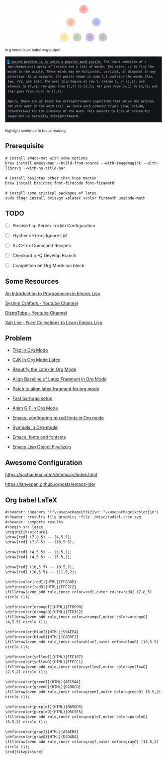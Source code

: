 <p align="center">
  <img src="./misc/radial-tree.svg" width="30%" max-with="360" title="hover text">
</p>
<small display="block">org mode latex babel svg output</small>

<p align="center">
  <img src="./misc/show-case.gif" title="hover text">
</p>
<small display="block">highlight sentence to focus reading</small>

## Prerequisite

``` shell
# install emacs-mac with some options
brew install emacs-mac --build-from-source --with-imagemagick --with-librsvg --with-no-title-bar

# install basictex other than huge mactex
brew install basictex font-firacode font-firamath

# install some critical packages of latex
sudo tlmgr install dvisvgm xelatex xcolor firamath unicode-math
```

## TODO

- [ ] Precise Lsp Server Texlab Configuration

- [ ] Flycheck Errors Ignore List

- [ ] AUC-Tex Command Recipes

- [ ] Checkout a -Q Develop Branch

- [ ] Completion on Org Mode src block

## Some Resources

[An Introduction to Programming in Emacs Lisp](https://www.gnu.org/software/emacs/manual/html_node/eintr/index.html#Top)

[System Crafters - Youtube Channel](https://www.youtube.com/@SystemCrafters)

[DistroTube - Youtube Channel](https://www.youtube.com/@DistroTube)

[Xah Lee - Nice Collections to Learn Emacs Lisp](http://xahlee.info/emacs/emacs/elisp_basics.html)

## Problem

- [Tikz in Org Mode](https://ionizing.page/post/a-new-journey/)

- [CJK in Org Mode Latex](https://q3yi.me/post/4_use_xelatex_instead_of_latex_in_org_preview_latex_process/)

- [Beautify the Latex in Org Mode](https://emacs-china.org/t/org-mode-latex-mode/22490)

- [Align Baseline of Latex Fragment in Org Mode](https://emacs-china.org/t/org-latex-preview/22288)

- [Patch to align latex fragment for org mode](https://list.orgmode.org/874k9oxy48.fsf@gmail.com/#Z32lisp:org.el)

- [Fast ox-hugo setup](https://ox-hugo.scripter.co)

- [Anim GIF in Org Mode](https://github.com/shg/org-inline-anim.el)

- [Emacs: configuring mixed fonts in Org mode](https://protesilaos.com/codelog/2020-07-17-emacs-mixed-fonts-org/)

- [Symbols in Org-mode](https://orgmode.org/worg/org-symbols.html)

- [Emacs, fonts and fontsets](https://idiocy.org/emacs-fonts-and-fontsets.html)

- [Emacs Lisp Object Finalizers](https://nullprogram.com/blog/2014/01/27/)

## Awesome Configuration

<https://sachachua.com/dotemacs/index.html>

<https://ianyepan.github.io/posts/emacs-ide/>

## Org babel LaTeX

```{=org}
#+header: :headers '("\\usepackage{tikz}\n" "\\usepackage{xcolor}\n")
#+header: :results file graphics :file ./misc/radial-tree.svg
#+header: :exports results
#+begin_src latex
\begin{tikzpicture}
\draw[red] (7,8.5) -- (4,5.5);
\draw[red] (7,8.5) -- (10,5.5);

\draw[red] (4,5.5) -- (2.5,2);
\draw[red] (4,5.5) -- (5.5,2);

\draw[red] (10,5.5) -- (8.5,2);
\draw[red] (10,5.5) -- (11.5,2);

\definecolor{redI}{HTML}{FF8D8D}
\definecolor{redO}{HTML}{FFC2C2}
\filldraw[even odd rule,inner color=redI,outer color=redO] (7,8.5) circle (1);

\definecolor{orangeI}{HTML}{FFB090}
\definecolor{orangeO}{HTML}{FFD3C2}
\filldraw[even odd rule,inner color=orangeI,outer color=orangeO] (4,5.5) circle (1);

\definecolor{blueI}{HTML}{99AEEA}
\definecolor{blueO}{HTML}{C8D3F2}
\filldraw[even odd rule,inner color=blueI,outer color=blueO] (10,5.5) circle (1);

\definecolor{yellowI}{HTML}{FFE187}
\definecolor{yellowO}{HTML}{FFECC1}
\filldraw[even odd rule,inner color=yellowI,outer color=yellowO] (2.5,2) circle (1);

\definecolor{greenI}{HTML}{AEC5A4}
\definecolor{greenO}{HTML}{D2DDCD}
\filldraw[even odd rule,inner color=greenI,outer color=greenO] (5.5,2) circle (1);

\definecolor{purpleI}{HTML}{B69DD5}
\definecolor{purpleO}{HTML}{D5C5E5}
\filldraw[even odd rule,inner color=purpleI,outer color=purpleO] (8.5,2) circle (1);

\definecolor{grayI}{HTML}{A9AEB8}
\definecolor{grayO}{HTML}{D2D4DA}
\filldraw[even odd rule,inner color=grayI,outer color=grayO] (11.5,2) circle (1);
\end{tikzpicture}
```

